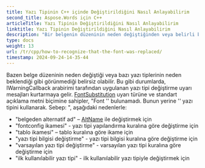 ```yaml
---
title: Yazı Tipinin C++ içinde Değiştirildiğini Nasıl Anlayabilirim
second_title: Aspose.Words için C++
articleTitle: Yazı Tipinin Değiştirildiğini Nasıl Anlayabilirim
linktitle: Yazı Tipinin Değiştirildiğini Nasıl Anlayabilirim
description: "Bir belgenin düzeninin neden değiştiğinden veya belirli bir yazı tipinin neden beklendiği gibi görünmediğinden emin değilseniz, yazı tipi değiştirme uyarı mesajları yardımcı olabilir."
type: docs
weight: 13
url: /tr/cpp/how-to-recognize-that-the-font-was-replaced/
timestamp: 2024-09-24-14-35-44
---
```


Bazen belge düzeninin neden değiştiği veya bazı yazı tiplerinin neden beklendiği gibi görünmediği belirsiz olabilir. Bu gibi durumlarda, IWarningCallback arabirimi tarafından uygulanan yazı tipi değiştirme uyarı mesajları kurtarmaya gelir. [FontSubstitution](https://reference.aspose.com/words/cpp/aspose.words/warningtype/) uyarı türüne ve standart açıklama metni biçimine sahipler, "Font '<OriginalFont>' bulunamadı. Bunun yerine '<SubstitutionFont>' yazı tipini kullanarak. Sebep: <Reason>", aşağıdaki nedenlerle:

- "belgeden alternatif ad" – [AltName](https://reference.aspose.com/words/cpp/aspose.words.fonts/fontinfo/get_altname/) ile değiştirmek için
- "fontconfig ikamesi" - yazı tipi yapılandırma kuralına göre değiştirme için
- "tablo ikamesi" – tablo kuralına göre ikame için
- "yazı tipi bilgisi değiştirme" - yazı tipi bilgisi kuralına göre değiştirme için
- "varsayılan yazı tipi değiştirme" - varsayılan yazı tipi kuralına göre değiştirme için
- "ilk kullanılabilir yazı tipi" - ilk kullanılabilir yazı tipiyle değiştirmek için
